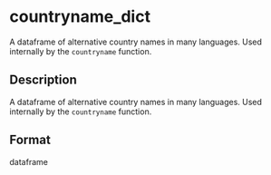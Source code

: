
# countryname_dict

A dataframe of alternative country names in many languages. Used
internally by the <code>countryname</code> function.

## Description

A dataframe of alternative country names in many languages. Used
internally by the <code>countryname</code> function.

## Format

dataframe

